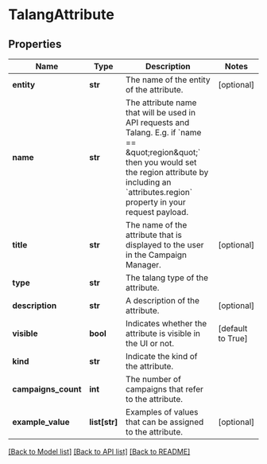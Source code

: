 # TalangAttribute

## Properties
Name | Type | Description | Notes
------------ | ------------- | ------------- | -------------
**entity** | **str** | The name of the entity of the attribute. | [optional] 
**name** | **str** | The attribute name that will be used in API requests and Talang. E.g. if &#x60;name &#x3D;&#x3D; \&quot;region\&quot;&#x60; then you would set the region attribute by including an &#x60;attributes.region&#x60; property in your request payload.  | 
**title** | **str** | The name of the attribute that is displayed to the user in the Campaign Manager. | [optional] 
**type** | **str** | The talang type of the attribute. | 
**description** | **str** | A description of the attribute. | [optional] 
**visible** | **bool** | Indicates whether the attribute is visible in the UI or not. | [default to True]
**kind** | **str** | Indicate the kind of the attribute. | 
**campaigns_count** | **int** | The number of campaigns that refer to the attribute. | 
**example_value** | **list[str]** | Examples of values that can be assigned to the attribute. | [optional] 

[[Back to Model list]](../README.md#documentation-for-models) [[Back to API list]](../README.md#documentation-for-api-endpoints) [[Back to README]](../README.md)


